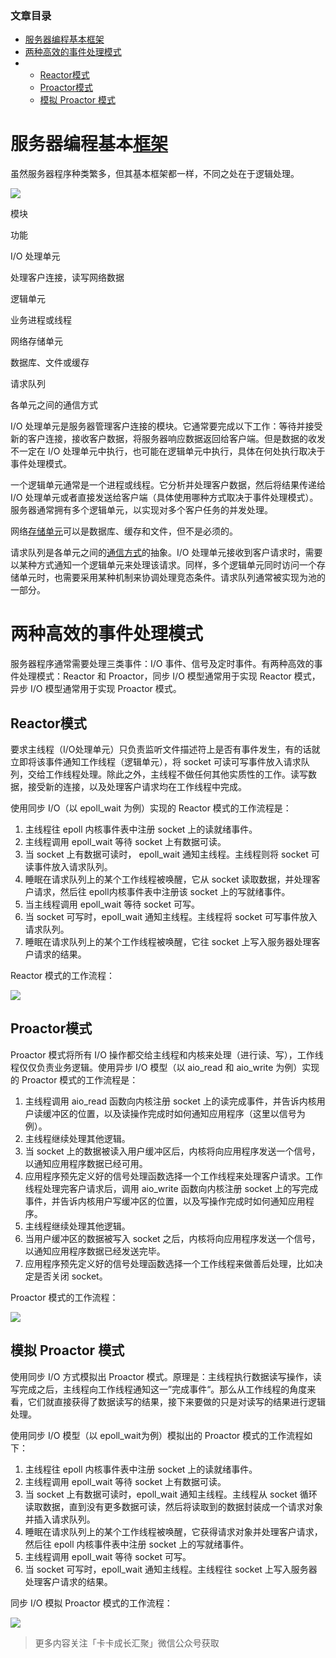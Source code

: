 ### 文章目录

*   [服务器编程基本框架](#_1)
*   [两种高效的事件处理模式](#_21)
*   *   [Reactor模式](#Reactor_24)
    *   [Proactor模式](#Proactor_40)
    *   [模拟 Proactor 模式](#_Proactor__54)

服务器编程基本[框架](https://so.csdn.net/so/search?q=%E6%A1%86%E6%9E%B6&spm=1001.2101.3001.7020)
=======================================================================================

虽然服务器程序种类繁多，但其基本框架都一样，不同之处在于逻辑处理。

![](https://img-blog.csdnimg.cn/img_convert/0e9ce6ff054d04495569bd17698def06.png)

模块

功能

I/O 处理单元

处理客户连接，读写网络数据

逻辑单元

业务进程或线程

网络存储单元

数据库、文件或缓存

请求队列

各单元之间的通信方式

I/O 处理单元是服务器管理客户连接的模块。它通常要完成以下工作：等待并接受新的客户连接，接收客户数据，将服务器响应数据返回给客户端。但是数据的收发不一定在 I/O 处理单元中执行，也可能在逻辑单元中执行，具体在何处执行取决于事件处理模式。

一个逻辑单元通常是一个进程或线程。它分析并处理客户数据，然后将结果传递给 I/O 处理单元或者直接发送给客户端（具体使用哪种方式取决于事件处理模式）。服务器通常拥有多个逻辑单元，以实现对多个客户任务的并发处理。

网络[存储单元](https://so.csdn.net/so/search?q=%E5%AD%98%E5%82%A8%E5%8D%95%E5%85%83&spm=1001.2101.3001.7020)可以是数据库、缓存和文件，但不是必须的。

请求队列是各单元之间的[通信方式](https://so.csdn.net/so/search?q=%E9%80%9A%E4%BF%A1%E6%96%B9%E5%BC%8F&spm=1001.2101.3001.7020)的抽象。I/O 处理单元接收到客户请求时，需要以某种方式通知一个逻辑单元来处理该请求。同样，多个逻辑单元同时访问一个存储单元时，也需要采用某种机制来协调处理竞态条件。请求队列通常被实现为池的一部分。

两种高效的事件处理模式
===========

服务器程序通常需要处理三类事件：I/O 事件、信号及定时事件。有两种高效的事件处理模式：Reactor 和 Proactor，同步 I/O 模型通常用于实现 Reactor 模式，异步 I/O 模型通常用于实现 Proactor 模式。

Reactor模式
---------

要求主线程（I/O处理单元）只负责监听文件描述符上是否有事件发生，有的话就立即将该事件通知工作线程（逻辑单元），将 socket 可读可写事件放入请求队列，交给工作线程处理。除此之外，主线程不做任何其他实质性的工作。读写数据，接受新的连接，以及处理客户请求均在工作线程中完成。

使用同步 I/O（以 epoll_wait 为例）实现的 Reactor 模式的工作流程是：

1.  主线程往 epoll 内核事件表中注册 socket 上的读就绪事件。
2.  主线程调用 epoll_wait 等待 socket 上有数据可读。
3.  当 socket 上有数据可读时， epoll_wait 通知主线程。主线程则将 socket 可读事件放入请求队列。
4.  睡眠在请求队列上的某个工作线程被唤醒，它从 socket 读取数据，并处理客户请求，然后往 epoll内核事件表中注册该 socket 上的写就绪事件。
5.  当主线程调用 epoll_wait 等待 socket 可写。
6.  当 socket 可写时，epoll_wait 通知主线程。主线程将 socket 可写事件放入请求队列。
7.  睡眠在请求队列上的某个工作线程被唤醒，它往 socket 上写入服务器处理客户请求的结果。

Reactor 模式的工作流程：

![](https://img-blog.csdnimg.cn/img_convert/973ab60b6091b71d5395a29a8cb02015.png)

Proactor模式
----------

Proactor 模式将所有 I/O 操作都交给主线程和内核来处理（进行读、写），工作线程仅仅负责业务逻辑。使用异步 I/O 模型（以 aio\_read 和 aio\_write 为例）实现的 Proactor 模式的工作流程是：

1.  主线程调用 aio_read 函数向内核注册 socket 上的读完成事件，并告诉内核用户读缓冲区的位置，以及读操作完成时如何通知应用程序（这里以信号为例）。
2.  主线程继续处理其他逻辑。
3.  当 socket 上的数据被读入用户缓冲区后，内核将向应用程序发送一个信号，以通知应用程序数据已经可用。
4.  应用程序预先定义好的信号处理函数选择一个工作线程来处理客户请求。工作线程处理完客户请求后，调用 aio_write 函数向内核注册 socket 上的写完成事件，并告诉内核用户写缓冲区的位置，以及写操作完成时如何通知应用程序。
5.  主线程继续处理其他逻辑。
6.  当用户缓冲区的数据被写入 socket 之后，内核将向应用程序发送一个信号，以通知应用程序数据已经发送完毕。
7.  应用程序预先定义好的信号处理函数选择一个工作线程来做善后处理，比如决定是否关闭 socket。

Proactor 模式的工作流程：

![](https://img-blog.csdnimg.cn/img_convert/ed6ee84d7ee8db35651f79c8e49f12cb.png)

模拟 Proactor 模式
--------------

使用同步 I/O 方式模拟出 Proactor 模式。原理是：主线程执行数据读写操作，读写完成之后，主线程向工作线程通知这一”完成事件“。那么从工作线程的角度来看，它们就直接获得了数据读写的结果，接下来要做的只是对读写的结果进行逻辑处理。

使用同步 I/O 模型（以 epoll_wait为例）模拟出的 Proactor 模式的工作流程如下：

1.  主线程往 epoll 内核事件表中注册 socket 上的读就绪事件。
2.  主线程调用 epoll_wait 等待 socket 上有数据可读。
3.  当 socket 上有数据可读时，epoll_wait 通知主线程。主线程从 socket 循环读取数据，直到没有更多数据可读，然后将读取到的数据封装成一个请求对象并插入请求队列。
4.  睡眠在请求队列上的某个工作线程被唤醒，它获得请求对象并处理客户请求，然后往 epoll 内核事件表中注册 socket 上的写就绪事件。
5.  主线程调用 epoll_wait 等待 socket 可写。
6.  当 socket 可写时，epoll_wait 通知主线程。主线程往 socket 上写入服务器处理客户请求的结果。

同步 I/O 模拟 Proactor 模式的工作流程：

![](https://img-blog.csdnimg.cn/img_convert/bccde8bed97871dad1d5e85a3899de03.png)

> 更多内容关注「卡卡成长汇聚」微信公众号获取